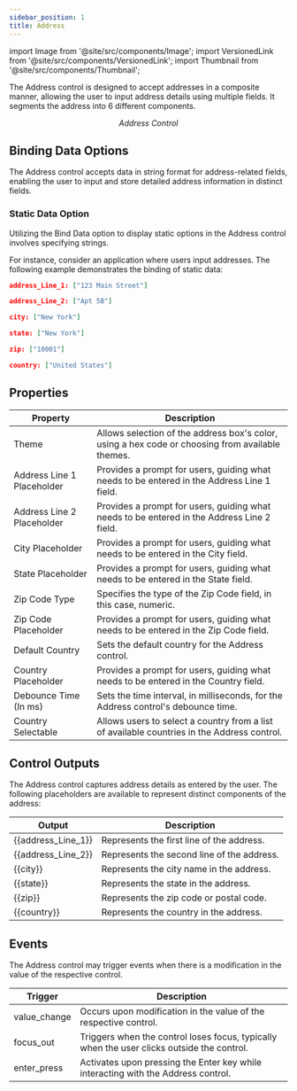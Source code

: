 ```yaml
---
sidebar_position: 1
title: Address
---
```


import Image from '@site/src/components/Image';
import VersionedLink from '@site/src/components/VersionedLink';
import Thumbnail from '@site/src/components/Thumbnail';

The Address control is designed to accept addresses in a composite manner, allowing the user to input address details using multiple fields. It segments the address into 6 different components.

<figure>
  <Thumbnail src="/img/reference/controls/address/preview.jpeg" alt="Address Control" />
  <figcaption align="center"><i>Address Control</i></figcaption>
</figure>

## Binding Data Options

The Address control accepts data in string format for address-related fields, enabling the user to input and store detailed address information in distinct fields.

### Static Data Option

Utilizing the Bind Data option to display static options in the Address control involves specifying strings.

For instance, consider an application where users input addresses. The following example demonstrates the binding of static data:

```json
address_Line_1: ["123 Main Street"]

address_Line_2: ["Apt 5B"]

city: ["New York"]

state: ["New York"]

zip: ["10001"]

country: ["United States"]
```

## Properties

| Property               | Description                                                                                     |
|------------------------|-------------------------------------------------------------------------------------------------|
| Theme                  | Allows selection of the address box's color, using a hex code or choosing from available themes. |
| Address Line 1 Placeholder | Provides a prompt for users, guiding what needs to be entered in the Address Line 1 field.       |
| Address Line 2 Placeholder | Provides a prompt for users, guiding what needs to be entered in the Address Line 2 field.       |
| City Placeholder       | Provides a prompt for users, guiding what needs to be entered in the City field.                 |
| State Placeholder      | Provides a prompt for users, guiding what needs to be entered in the State field.                |
| Zip Code Type          | Specifies the type of the Zip Code field, in this case, numeric.                                 |
| Zip Code Placeholder   | Provides a prompt for users, guiding what needs to be entered in the Zip Code field.             |
| Default Country        | Sets the default country for the Address control.                                                |
| Country Placeholder    | Provides a prompt for users, guiding what needs to be entered in the Country field.              |
| Debounce Time (In ms) | Sets the time interval, in milliseconds, for the Address control's debounce time.                 |
| Country Selectable     | Allows users to select a country from a list of available countries in the Address control.       |

## Control Outputs

The Address control captures address details as entered by the user. The following placeholders are available to represent distinct components of the address:

| Output               | Description                                       |
|----------------------|---------------------------------------------------|
| {{address_Line_1}}  | Represents the first line of the address.         |
| {{address_Line_2}}  | Represents the second line of the address.        |
| {{city}}             | Represents the city name in the address.          |
| {{state}}            | Represents the state in the address.             |
| {{zip}}              | Represents the zip code or postal code.           |
| {{country}}          | Represents the country in the address.           |

## Events

The Address control may trigger events when there is a modification in the value of the respective control.

| Trigger      | Description                                                                                      |
|--------------|----------------------------------------------------------------------------------------------|
| value_change | Occurs upon modification in the value of the respective control.                              |
| focus_out    | Triggers when the control loses focus, typically when the user clicks outside the control.   |
| enter_press  | Activates upon pressing the Enter key while interacting with the Address control.          |

